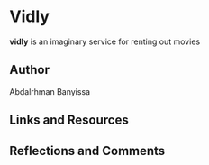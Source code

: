 # Vidly

**vidly** is an imaginary service for renting out movies

## Author

Abdalrhman Banyissa

## Links and Resources

## Reflections and Comments
